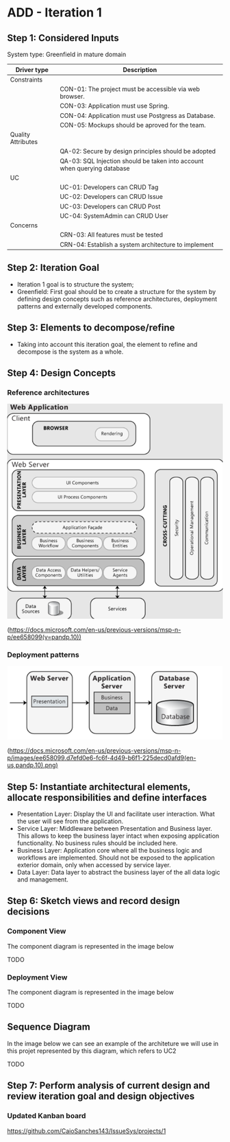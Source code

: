 # ADD - Iteration 1

## Step 1: Considered Inputs

System type: Greenfield in mature domain   

| Driver type        | Description                                                              |
| ------------------ |--------------------------------------------------------------------------|
| Constraints        |           |
|         | CON-01: The project must be accessible via web browser.                  |
|                    | CON-03:  Application must use Spring.                                    |
|                    | CON-04:  Application must use Postgress as Database.                     |
|                    | CON-05:  Mockups should be aproved for the team.                         |
| Quality Attributes |               |
| | QA-02:  Secure by design principles should be adopted                    |
|   | QA-03: SQL Injection should be taken into account when querying database |
| UC                 |                                                                          |
| 	 | UC-01: Developers can CRUD Tag  	                                        |   	|
| 	 | UC-02: Developers can CRUD Issue                                         |   	|
|  | UC-03: Developers can CRUD Post	                                         |   	|
| 	 | UC-04: SystemAdmin can CRUD User	                                        |   	|
| Concerns           |                                                                       |
|  | CRN-03: All features must be tested                                      |
|  | CRN-04: Establish a system architecture to implement                     |
## Step 2: Iteration Goal

- Iteration 1 goal is to structure the system;
- Greenfield: First goal should be to create a structure for the system by defining design concepts such as reference architectures, deployment patterns and externally developed components.

## Step 3: Elements to decompose/refine

- Taking into account this iteration goal, the element to refine and decompose is the system as a whole.

## Step 4: Design Concepts

### Reference architectures

![](../Images/WebAppArchitecture.png)

(https://docs.microsoft.com/en-us/previous-versions/msp-n-p/ee658099(v=pandp.10))

### Deployment patterns 
![](../Images/nTierWebApp.png)

(https://docs.microsoft.com/en-us/previous-versions/msp-n-p/images/ee658099.d7efd0e6-fc6f-4d49-b6f1-225decd0afd9(en-us,pandp.10).png)


## Step 5: Instantiate architectural elements, allocate responsibilities and define interfaces

- Presentation Layer: Display the UI and facilitate user interaction. What the user will see from the application.
- Service Layer: Middleware between Presentation and Business layer. This allows to keep the business layer intact when exposing application functionality. No business rules should be included here.
- Business Layer: Application core where all the business logic and workflows are implemented. Should not be exposed to the application exterior domain, only when accessed by service layer.
- Data Layer: Data layer to abstract the business layer of the all data logic and management.

## Step 6: Sketch views and record design decisions

### Component View

The component diagram is represented in the image below

TODO

### Deployment View
The component diagram is represented in the image below

TODO


## Sequence Diagram

In the image below we can see an example of the architeture we will use in this projet represented by this diagram, which refers to UC2

TODO


## Step 7: Perform analysis of current design and review iteration goal and design objectives

### Updated Kanban board

https://github.com/CaioSanches143/IssueSys/projects/1